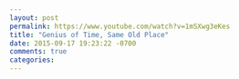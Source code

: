 ```yaml
---
layout: post
permalink: https://www.youtube.com/watch?v=1mSXwg3eKes
title: "Genius of Time, Same Old Place"
date: 2015-09-17 19:23:22 -0700
comments: true
categories: 
---
```

